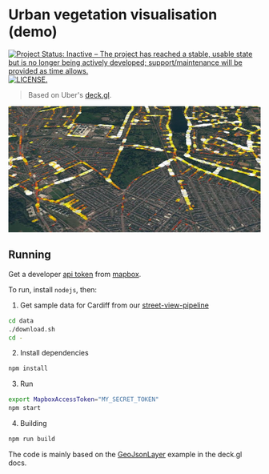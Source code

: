 # Urban vegetation visualisation (demo) 

[![Project Status: Inactive – The project has reached a stable, usable state but is no longer being actively developed; support/maintenance will be provided as time allows.](http://www.repostatus.org/badges/latest/inactive.svg)](http://www.repostatus.org/#inactive)
[![LICENSE.](https://img.shields.io/badge/license-OGL--3-blue.svg?style=flat)](http://www.nationalarchives.gov.uk/doc/open-government-licence/version/3/)

> Based on Uber's [deck.gl](http://deck.gl).

!["Cardiff"](stuff/cardiff.jpg)

## Running

Get a developer [api token](https://www.mapbox.com/help/how-access-tokens-work/) 
from [mapbox](https://www.mapbox.com/).

To run, install `nodejs`, then:

1. Get sample data for Cardiff from our [street-view-pipeline](https://github.com/datasciencecampus/street-view-pipeline)

```bash
cd data
./download.sh
cd -
```

2. Install dependencies

```bash
npm install
```

3. Run

```bash
export MapboxAccessToken="MY_SECRET_TOKEN"
npm start
```

4. Building

```bash
npm run build
```

The code is mainly based on the 
[GeoJsonLayer](https://github.com/uber/deck.gl/blob/master/docs/layers/geojson-layer.md)
example in the deck.gl docs.
